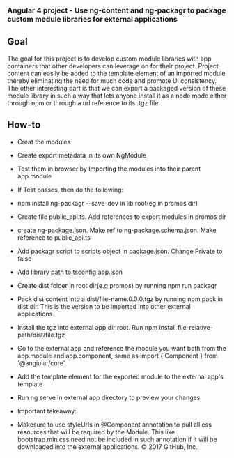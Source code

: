 ### Angular 4 project - Use ng-content and ng-packagr to package custom module libraries for external applications


## Goal

The goal for this project is to develop custom module libraries with app containers that other developers can leverage on for their project. Project content can easily be added to the template element of an imported module thereby eliminating the need for much code and promote UI consistency. The other interesting part is that we can export a packaged version of these  module library in such a way that lets anyone install it as a node mode either through npm or through a url reference to its .tgz file.


## How-to

- Creat the modules
- Create export metadata in its own NgModule
- Test them in browser by Importing the modules into their parent app.module
-  If Test passes, then do the following:

- npm install ng-packagr --save-dev in lib root(eg in promos dir)
- Create file public_api.ts. Add references to export modules in promos dir
- create ng-package.json. Make ref to ng-package.schema.json. Make reference to public_api.ts
- Add packagr script to scripts object in package.json. Change Private to false
- Add library path to tsconfig.app.json

- Create dist folder in root dir(e.g promos) by running npm run packagr
- Pack dist content into a dist/file-name.0.0.0.tgz by running npm pack in dist dir. This is the version to be imported into other external applications.
- Install the tgz into external app dir root. Run npm install file-relative-path/dist/file.tgz
- Go to the external app and reference the module you want both from the app.module and app.component, same as import { Component } from '@angiular/core'
- Add the template element for the exported module to the external app's template
- Run ng serve in external app directory to preview your changes

- Important takeaway:
- Makesure to use styleUrls in @Component annotation to pull all css resources that will be required by the Module. This like bootstrap.min.css need not be included in such annotation if it will be downloaded into the external applications.
© 2017 GitHub, Inc.
